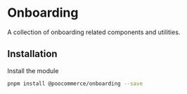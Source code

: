 # Onboarding

A collection of onboarding related components and utilities.

## Installation

Install the module

```bash
pnpm install @poocommerce/onboarding --save
```
